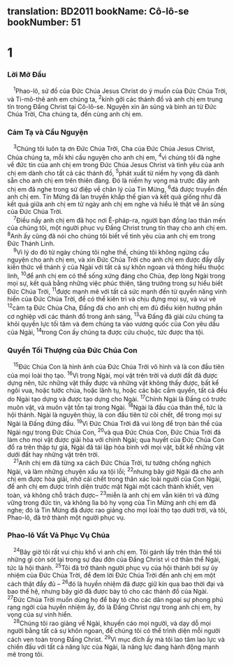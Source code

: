 translation: BD2011
bookName: Cô-lô-se 
bookNumber: 51
-------

<div class="title"><h1>1</h1><h3>Lời Mở Ðầu</h3></div>
<span class="verse co_1_1"> <sup>1</sup>Phao-lô, sứ đồ của Ðức Chúa Jesus Christ do ý muốn của Ðức Chúa Trời, và Ti-mô-thê anh em chúng ta, </span>
<span class="verse co_1_2"><sup>2</sup>kính gởi các thánh đồ và anh chị em trung tín trong Ðấng Christ tại Cô-lô-se. Nguyện xin ân sủng và bình an từ Ðức Chúa Trời, Cha chúng ta, đến cùng anh chị em.<br/></span>
<div class="title"><h3>Cảm Tạ và Cầu Nguyện</h3></div>
<span class="verse co_1_3"> <sup>3</sup>Chúng tôi luôn tạ ơn Ðức Chúa Trời, Cha của Ðức Chúa Jesus Christ, Chúa chúng ta, mỗi khi cầu nguyện cho anh chị em, </span>
<span class="verse co_1_4"><sup>4</sup>vì chúng tôi đã nghe về đức tin của anh chị em trong Ðức Chúa Jesus Christ và tình yêu của anh chị em dành cho tất cả các thánh đồ, </span>
<span class="verse co_1_5"><sup>5</sup>phát xuất từ niềm hy vọng đã dành sẵn cho anh chị em trên thiên đàng. Ðó là niềm hy vọng mà trước đây anh chị em đã nghe trong sứ điệp về chân lý của Tin Mừng, </span>
<span class="verse co_1_6"><sup>6</sup>đã được truyền đến anh chị em. Tin Mừng đã lan truyền khắp thế gian và kết quả giống như đã kết quả giữa anh chị em từ ngày anh chị em nghe và hiểu lẽ thật về ân sủng của Ðức Chúa Trời.<br/></span>
<span class="verse co_1_7"> <sup>7</sup>Ðiều nầy anh chị em đã học nơi Ê-pháp-ra, người bạn đồng lao thân mến của chúng tôi, một người phục vụ Ðấng Christ trung tín thay cho anh chị em. </span>
<span class="verse co_1_8"><sup>8</sup>Anh ấy cũng đã nói cho chúng tôi biết về tình yêu của anh chị em trong Ðức Thánh Linh.<br/></span>
<span class="verse co_1_9"> <sup>9</sup>Vì lý do đó từ ngày chúng tôi nghe thế, chúng tôi không ngừng cầu nguyện cho anh chị em, và xin Ðức Chúa Trời cho anh chị em được đầy dẫy kiến thức về thánh ý của Ngài với tất cả sự khôn ngoan và thông hiểu thuộc linh, </span>
<span class="verse co_1_10"><sup>10</sup>để anh chị em có thể sống xứng đáng cho Chúa, đẹp lòng Ngài trong mọi sự, kết quả bằng những việc phúc thiện, tăng trưởng trong sự hiểu biết Ðức Chúa Trời, </span>
<span class="verse co_1_11"><sup>11</sup>được mạnh mẽ với tất cả sức mạnh đến từ quyền năng vinh hiển của Ðức Chúa Trời, để có thể kiên trì và chịu đựng mọi sự, và vui vẻ </span>
<span class="verse co_1_12"><sup>12</sup>cảm tạ Ðức Chúa Cha, Ðấng đã cho anh chị em đủ điều kiện hưởng phần cơ nghiệp với các thánh đồ trong ánh sáng, </span>
<span class="verse co_1_13"><sup>13</sup>và Ðấng đã giải cứu chúng ta khỏi quyền lực tối tăm và đem chúng ta vào vương quốc của Con yêu dấu của Ngài, </span>
<span class="verse co_1_14"><sup>14</sup>trong Con ấy chúng ta được cứu chuộc, tức được tha tội.<br/></span>
<div class="title"><h3>Quyền Tối Thượng của Ðức Chúa Con</h3></div>
<span class="verse co_1_15"> <sup>15</sup>Ðức Chúa Con là hình ảnh của Ðức Chúa Trời vô hình và là con đầu tiên của mọi loài thọ tạo. </span>
<span class="verse co_1_16"><sup>16</sup>Vì trong Ngài, mọi vật trên trời và dưới đất đã được dựng nên, tức những vật thấy được và những vật không thấy được, bất kể ngôi vua, hoặc tước chúa, hoặc lãnh tụ, hoặc các bậc cầm quyền, tất cả đều do Ngài tạo dựng và được tạo dựng cho Ngài. </span>
<span class="verse co_1_17"><sup>17</sup>Chính Ngài là Ðấng có trước muôn vật, và muôn vật tồn tại trong Ngài. </span>
<span class="verse co_1_18"><sup>18</sup>Ngài là đầu của thân thể, tức là hội thánh. Ngài là nguyên thủy, là con đầu tiên từ cõi chết, để trong mọi sự Ngài là Ðấng đứng đầu. </span>
<span class="verse co_1_19"><sup>19</sup>Vì Ðức Chúa Trời đã vui lòng để trọn bản thể của Ngài ngự trong Ðức Chúa Con, </span>
<span class="verse co_1_20"><sup>20</sup>và qua Ðức Chúa Con, Ðức Chúa Trời đã làm cho mọi vật được giải hòa với chính Ngài; qua huyết của Ðức Chúa Con đổ ra trên thập tự giá, Ngài đã tái lập hòa bình với mọi vật, bất kể những vật dưới đất hay những vật trên trời.<br/></span>
<span class="verse co_1_21"> <sup>21</sup>Anh chị em đã từng xa cách Ðức Chúa Trời, tư tưởng chống nghịch Ngài, và làm những chuyện xấu xa tội lỗi; </span>
<span class="verse co_1_22"><sup>22</sup>nhưng bây giờ Ngài đã cho anh chị em được hòa giải, nhờ cái chết trong thân xác loài người của Con Ngài, để anh chị em được trình diện trước mặt Ngài một cách thánh khiết, vẹn toàn, và không chỗ trách được– </span>
<span class="verse co_1_23"><sup>23</sup>miễn là anh chị em vẫn kiên trì và đứng vững trong đức tin, và không lìa bỏ hy vọng của Tin Mừng anh chị em đã nghe; đó là Tin Mừng đã được rao giảng cho mọi loài thọ tạo dưới trời, và tôi, Phao-lô, đã trở thành một người phục vụ.<br/></span>
<div class="title"><h3>Phao-lô Vất Vả Phục Vụ Chúa</h3></div>
<span class="verse co_1_24"> <sup>24</sup>Bây giờ tôi rất vui chịu khổ vì anh chị em. Tôi gánh lấy trên thân thể tôi những gì còn sót lại trong sự đau đớn của Ðấng Christ vì cớ thân thể Ngài, tức là hội thánh. </span>
<span class="verse co_1_25"><sup>25</sup>Tôi đã trở thành người phục vụ của hội thánh bởi sự ủy nhiệm của Ðức Chúa Trời, để đem lời Ðức Chúa Trời đến anh chị em một cách thật đầy đủ – </span>
<span class="verse co_1_26"><sup>26</sup>đó là huyền nhiệm đã được giữ kín qua bao thời đại và bao thế hệ, nhưng bây giờ đã được bày tỏ cho các thánh đồ của Ngài. </span>
<span class="verse co_1_27"><sup>27</sup>Ðức Chúa Trời muốn dùng họ để bày tỏ cho các dân ngoại sự phong phú rạng ngời của huyền nhiệm ấy, đó là Ðấng Christ ngự trong anh chị em, hy vọng của sự vinh hiển.<br/></span>
<span class="verse co_1_28"> <sup>28</sup>Chúng tôi rao giảng về Ngài, khuyến cáo mọi người, và dạy dỗ mọi người bằng tất cả sự khôn ngoan, để chúng tôi có thể trình diện mỗi người cách vẹn toàn trong Ðấng Christ. </span>
<span class="verse co_1_29"><sup>29</sup>Vì mục đích ấy mà tôi lao tâm lao lực và chiến đấu với tất cả năng lực của Ngài, là năng lực đang hành động mạnh mẽ trong tôi.<br/></span>
